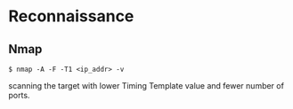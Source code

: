 # Reconnaissance

## Nmap

```
$ nmap -A -F -T1 <ip_addr> -v
```
scanning the target with lower Timing Template value and fewer number of ports.
